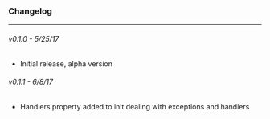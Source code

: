 ### Changelog
-------------

###### v0.1.0 - 5/25/17
* Initial release, alpha version

###### v0.1.1 - 6/8/17
* Handlers property added to init dealing with exceptions and handlers

